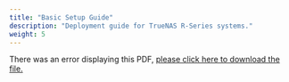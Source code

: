 ```yaml
---
title: "Basic Setup Guide"
description: "Deployment guide for TrueNAS R-Series systems."
weight: 5
---
```


<object data="https://www.truenas.com/docs/files/RSeriesBSG1.32.pdf" type="application/pdf" width="95%" height="1000">
  There was an error displaying this PDF, <a href="https://www.truenas.com/docs/files/RSeriesBSG1.32.pdf">please click here to download the file.</a>
</object>
